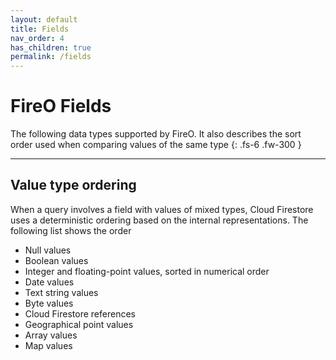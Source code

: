 ```yaml
---
layout: default
title: Fields
nav_order: 4
has_children: true
permalink: /fields
---
```


# FireO Fields

The following data types supported by FireO. It also describes the sort order used when comparing values of the same type
{: .fs-6 .fw-300 }

---

## Value type ordering

When a query involves a field with values of mixed types, Cloud Firestore uses a deterministic ordering based on the 
internal representations. The following list shows the order

- Null values
- Boolean values
- Integer and floating-point values, sorted in numerical order
- Date values
- Text string values
- Byte values
- Cloud Firestore references
- Geographical point values
- Array values
- Map values
